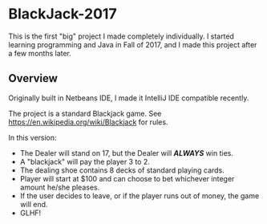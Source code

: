 # BlackJack-2017
This is the first "big" project I made completely individually. I started learning programming and Java in Fall of 2017, and I made this project
after a few months later.  

## Overview
Originally built in Netbeans IDE, I made it IntelliJ IDE compatible recently. 

The project is a standard Blackjack game. See https://en.wikipedia.org/wiki/Blackjack for rules.

In this version: 
 * The Dealer will stand on 17, but the Dealer will **_ALWAYS_** win ties. 
 * A "blackjack" will pay the player 3 to 2.
 * The dealing shoe contains 8 decks of standard playing cards.
 * Player will start at $100 and can choose to bet whichever integer amount he/she pleases. 
 * If the user decides to leave, or if the player runs out of money, the game will end.
 * GLHF!

